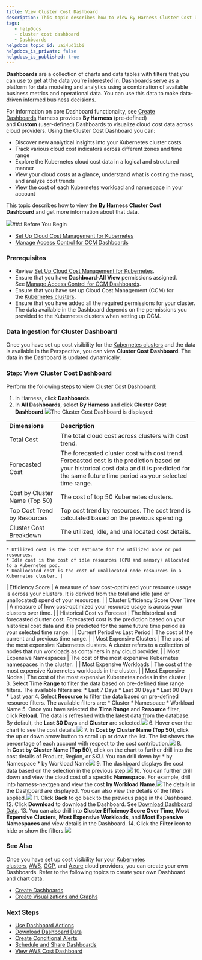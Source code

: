 ```yaml
---
title: View Cluster Cost Dashboard
description: This topic describes how to view By Harness Cluster Cost Dashboard and get more information about that data.
tags: 
   - helpDocs
   - cluster cost dashboard
   - Dashboards
helpdocs_topic_id: uai4ud1ibi
helpdocs_is_private: false
helpdocs_is_published: true
---
```


**Dashboards** are a collection of charts and data tables with filters that you can use to get at the data you're interested in. Dashboards serve as a platform for data modeling and analytics using a combination of available business metrics and operational data. You can use this data to make data-driven informed business decisions.

For information on core Dashboard functionality, see [Create Dashboards](https://docs.harness.io/article/ardf4nbvcy-create-dashboards).Harness provides **By Harness** (pre-defined) and **Custom** (user-defined) Dashboards to visualize cloud cost data across cloud providers. Using the Cluster Cost Dashboard you can:

* Discover new analytical insights into your Kubernetes cluster costs
* Track various cloud cost indicators across different zones and time range
* Explore the Kubernetes cloud cost data in a logical and structured manner
* View your cloud costs at a glance, understand what is costing the most, and analyze cost trends
* View the cost of each Kubernetes workload and namespace in your account

This topic describes how to view the **By Harness Cluster Cost Dashboard** and get more information about that data.

![](https://files.helpdocs.io/i5nl071jo5/articles/uai4ud1ibi/1626538379245/screenshot-2021-07-17-at-9-16-05-pm.png)### Before You Begin

* [Set Up Cloud Cost Management for Kubernetes](../set-up-cloud-cost-management/set-up-cost-visibility-for-kubernetes.md)
* [Manage Access Control for CCM Dashboards](manage-access-control-for-ccm-dashboards.md)

### Prerequisites

* Review [Set Up Cloud Cost Management for Kubernetes](../set-up-cloud-cost-management/set-up-cost-visibility-for-kubernetes.md).
* Ensure that you have **Dashboard-All View** permissions assigned. See [Manage Access Control for CCM Dashboards](manage-access-control-for-ccm-dashboards.md).
* Ensure that you have set up Cloud Cost Management (CCM) for the [Kubernetes clusters](../set-up-cloud-cost-management/set-up-cost-visibility-for-kubernetes.md).
* Ensure that you have added all the required permissions for your cluster. The data available in the Dashboard depends on the permissions you provided to the Kubernetes clusters when setting up CCM.

### Data Ingestion for Cluster Dashboard

Once you have set up cost visibility for the [Kubernetes clusters](../set-up-cloud-cost-management/set-up-cost-visibility-for-kubernetes.md) and the data is available in the Perspective, you can view **Cluster Cost Dashboard**. The data in the Dashboard is updated dynamically.

### Step: View Cluster Cost Dashboard

Perform the following steps to view Cluster Cost Dashboard:

1. In Harness, click **Dashboards**.
2. In **All Dashboards**, select **By Harness** and click **Cluster Cost Dashboard**.![](https://files.helpdocs.io/i5nl071jo5/articles/uai4ud1ibi/1626538343435/screenshot-2021-07-17-at-9-27-05-pm.png)The Cluster Cost Dashboard is displayed:  


|  |  |
| --- | --- |
| **Dimensions** | **Description** |
| Total Cost | The total cloud cost across clusters with cost trend. |
| Forecasted Cost | The forecasted cluster cost with cost trend. Forecasted cost is the prediction based on your historical cost data and it is predicted for the same future time period as your selected time range. |
| Cost by Cluster Name (Top 50) | The cost of top 50 Kubernetes clusters. |
| Top Cost Trend by Resources | Top cost trend by resources. The cost trend is calculated based on the previous spending. |
| Cluster Cost Breakdown | The utilized, idle, and unallocated cost details.
	* Utilized cost is the cost estimate for the utilized node or pod resources.
	* Idle cost is the cost of idle resources (CPU and memory) allocated to a Kubernetes pod.
	* Unallocated cost is the cost of unallocated node resources in a Kubernetes cluster. |
| Efficiency Score | A measure of how cost-optimized your resource usage is across your clusters. It is derived from the total and idle (and or unallocated) spend of your resources. |
| Cluster Efficiency Score Over Time | A measure of how cost-optimized your resource usage is across your clusters over time. |
| Historical Cost vs Forecast | The historical and forecasted cluster cost. Forecasted cost is the prediction based on your historical cost data and it is predicted for the same future time period as your selected time range. |
| Current Period vs Last Period | The cost of the current and previous time range. |
| Most Expensive Clusters | The cost of the most expensive Kubernetes clusters. A cluster refers to a collection of nodes that run workloads as containers in any cloud provider. |
| Most Expensive Namespaces | The cost of the most expensive Kubernetes namespaces in the cluster.  |
| Most Expensive Workloads | The cost of the most expensive Kubernetes workloads in the cluster. |
| Most Expensive Nodes | The cost of the most expensive Kubernetes nodes in the cluster. |
3. Select **Time Range** to filter the data based on pre-defined time range filters. The available filters are:
	* Last 7 Days
	* Last 30 Days
	* Last 90 Days
	* Last year
4. Select **Resource** to filter the data based on pre-defined resource filters. The available filters are:
	* Cluster
	* Namespace
	* Workload Name
5. Once you have selected the **Time Range** and **Resource** filter, click **Reload**. The data is refreshed with the latest data from the database. By default, the **Last 30 Days** and **Cluster** are selected.![](https://files.helpdocs.io/i5nl071jo5/articles/uai4ud1ibi/1626538903147/screenshot-2021-07-17-at-9-51-03-pm.png)
6. Hover over the chart to see the cost details.![](https://files.helpdocs.io/i5nl071jo5/articles/uai4ud1ibi/1626538976724/screenshot-2021-07-17-at-9-52-31-pm.png)
7. In **Cost by Cluster Name (Top 50)**, click the up or down arrow button to scroll up or down the list. The list shows the percentage of each account with respect to the cost contribution.![](https://files.helpdocs.io/i5nl071jo5/articles/uai4ud1ibi/1626539453588/screenshot-2021-07-17-at-10-00-35-pm.png)
8. In **Cost by Cluster Name (Top 50)**, click on the chart to further drill into the cost details of Product, Region, or SKU. You can drill down by:
	* by Namespace
	* by Workload Name![](https://files.helpdocs.io/i5nl071jo5/articles/uai4ud1ibi/1626540439205/screenshot-2021-07-17-at-10-17-02-pm.png)
9. The dashboard displays the cost data based on the selection in the previous step.![](https://files.helpdocs.io/i5nl071jo5/articles/uai4ud1ibi/1626540571292/screenshot-2021-07-17-at-10-18-04-pm.png)
10. You can further drill down and view the cloud cost of a specific **Namespace**. For example, drill into harness-nextgen and view the cost **by Workload Name**.![](https://files.helpdocs.io/i5nl071jo5/articles/uai4ud1ibi/1626541275661/screenshot-2021-07-17-at-10-30-54-pm.png)The details in the Dashboard are displayed. You can also view the details of the filters applied.![](https://files.helpdocs.io/i5nl071jo5/articles/uai4ud1ibi/1626541744812/screenshot-2021-07-17-at-10-38-42-pm.png)
11. Click **Back** to go back to the previous page in the Dashboard.
12. Click **Download** to download the Dashboard. See [Download Dashboard Data](https://ngdocs.harness.io/article/op59lb1pxv-download-dashboard-data).
13. You can also drill into **Cluster Efficiency Score Over Time**, **Most Expensive Clusters**, **Most Expensive Workloads**, and **Most Expensive Namespaces** and view details in the Dashboard.
14. Click the **Filter** icon to hide or show the filters.![](https://files.helpdocs.io/i5nl071jo5/articles/uai4ud1ibi/1626541951038/screenshot-2021-07-17-at-10-42-01-pm.png)

### See Also

Once you have set up cost visibility for your [Kubernetes clusters](../set-up-cloud-cost-management/set-up-cost-visibility-for-kubernetes.md), [AWS](../set-up-cloud-cost-management/set-up-cost-visibility-for-aws.md), [GCP](../set-up-cloud-cost-management/set-up-cost-visibility-for-gcp.md), and [Azure](../set-up-cloud-cost-management/set-up-cost-visibility-for-azure.md) cloud providers, you can create your own Dashboards. Refer to the following topics to create your own Dashboard and chart data.

* [Create Dashboards](https://ngdocs.harness.io/article/ardf4nbvcy-create-dashboards)
* [Create Visualizations and Graphs](https://ngdocs.harness.io/article/n2jqctdt7c-create-visualizations-and-graphs)

### Next Steps

* [Use Dashboard Actions](https://ngdocs.harness.io/article/y1oh7mkwmh-use-dashboard-actions)
* [Download Dashboard Data](https://ngdocs.harness.io/article/op59lb1pxv-download-dashboard-data)
* [Create Conditional Alerts](https://ngdocs.harness.io/article/ro0i58mvby-create-conditional-alerts)
* [Schedule and Share Dashboards](https://ngdocs.harness.io/article/35gfke0rl8-share-dashboards)
* [View AWS Cost Dashboard](aws-dashboard.md)

